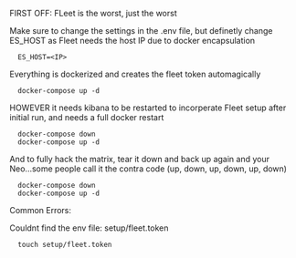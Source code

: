 FIRST OFF: FLeet is the worst, just the worst

Make sure to change the settings in the .env file, but definetly change ES_HOST as Fleet needs the host IP due to docker encapsulation

      ES_HOST=<IP>

Everything is dockerized and creates the fleet token automagically

      docker-compose up -d
 
HOWEVER it needs kibana to be restarted to incorperate Fleet setup after initial run, and needs a full docker restart

      docker-compose down
      docker-compose up -d

And to fully hack the matrix, tear it down and back up again and your Neo...some people call it the contra code (up, down, up, down, up, down)

      docker-compose down
      docker-compose up -d
      
     
Common Errors:

Couldnt find the env file: setup/fleet.token
     
      touch setup/fleet.token
